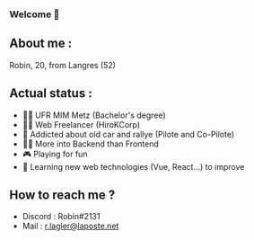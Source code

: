 ### Welcome 👋

## About me : 
  Robin, 20, from Langres (52)
  
## Actual status : 
- 👨‍🎓 UFR MIM Metz (Bachelor's degree)
- 👨‍💼 Web Freelancer (HiroKCorp)
- 🚗 Addicted about old car and rallye (Pilote and Co-Pilote)
- 👨‍💻 More into Backend than Frontend
- 🎮 Playing for fun
- 🌱 Learning new web technologies (Vue, React...) to improve

## How to reach me ?
- Discord : Robin#2131
- Mail : r.lagler@laposte.net
